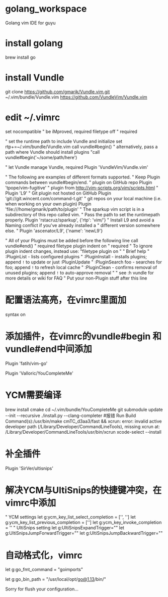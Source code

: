 # golang_workspace
Golang vim IDE for guyu


# install golang
brew install go

# install Vundle
git clone https://github.com/gmarik/Vundle.vim.git ~/.vim/bundle/Vundle.vim
https://github.com/VundleVim/Vundle.vim

# edit ~/.vimrc
set nocompatible              " be iMproved, required
filetype off                  " required

" set the runtime path to include Vundle and initialize
set rtp+=~/.vim/bundle/Vundle.vim
call vundle#begin()
" alternatively, pass a path where Vundle should install plugins
"call vundle#begin('~/some/path/here')

" let Vundle manage Vundle, required
Plugin 'VundleVim/Vundle.vim'

" The following are examples of different formats supported.
" Keep Plugin commands between vundle#begin/end.
" plugin on GitHub repo
Plugin 'tpope/vim-fugitive'
" plugin from http://vim-scripts.org/vim/scripts.html
" Plugin 'L9'
" Git plugin not hosted on GitHub
Plugin 'git://git.wincent.com/command-t.git'
" git repos on your local machine (i.e. when working on your own plugin)
Plugin 'file:///home/gmarik/path/to/plugin'
" The sparkup vim script is in a subdirectory of this repo called vim.
" Pass the path to set the runtimepath properly.
Plugin 'rstacruz/sparkup', {'rtp': 'vim/'}
" Install L9 and avoid a Naming conflict if you've already installed a
" different version somewhere else.
" Plugin 'ascenator/L9', {'name': 'newL9'}

" All of your Plugins must be added before the following line
call vundle#end()            " required
filetype plugin indent on    " required
" To ignore plugin indent changes, instead use:
"filetype plugin on
"
" Brief help
" :PluginList       - lists configured plugins
" :PluginInstall    - installs plugins; append `!` to update or just :PluginUpdate
" :PluginSearch foo - searches for foo; append `!` to refresh local cache
" :PluginClean      - confirms removal of unused plugins; append `!` to auto-approve removal
"
" see :h vundle for more details or wiki for FAQ
" Put your non-Plugin stuff after this line

# 配置语法高亮，在vimrc里面加
syntax on

# 添加插件，在vimrc的vundle#begin 和 vundle#end中间添加
Plugin 'fatih/vim-go'
	
Plugin 'Valloric/YouCompleteMe'
# YCM需要编译
brew install cmake
cd ~/.vim/bundle/YouCompleteMe
git submodule update --init --recursive
./install.py --clang-completer
#报错
    Run Build Command(s):/usr/bin/make cmTC_d3aa3/fast && xcrun: error: invalid active developer path (/Library/Developer/CommandLineTools), missing xcrun at: /Library/Developer/CommandLineTools/usr/bin/xcrun
xcode-select --install

# 补全插件
Plugin 'SirVer/ultisnips'


# 解决YCM与UltiSnips的快捷键冲突，在vimrc中添加
" YCM settings
let g:ycm_key_list_select_completion = ['', '']
let g:ycm_key_list_previous_completion = ['']
let g:ycm_key_invoke_completion = ''
" UltiSnips setting
let g:UltiSnipsExpandTrigger="<Tab>"
let g:UltiSnipsJumpForwardTrigger="<c-j>"
let g:UltiSnipsJumpBackwardTrigger="<c-k>"


# 自动格式化，vimrc
let g:go_fmt_command = "goimports"

let g:go_bin_path = "/usr/local/opt/go@1.13/bin/"



Sorry for flush your configuration...
